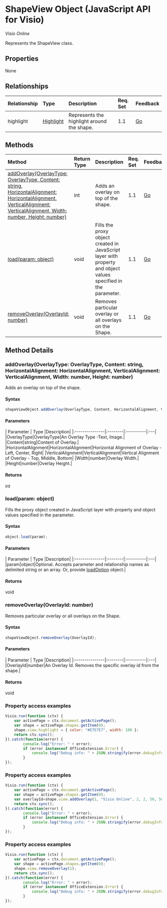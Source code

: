 # ShapeView Object (JavaScript API for Visio)

_Visio Online_

Represents the ShapeView class.

## Properties

None

## Relationships
| Relationship | Type	|Description| Req. Set| Feedback|
|:---------------|:--------|:----------|:----|:---|
|highlight|[Highlight](highlight.md)|Represents the highlight around the shape.|1.1|[Go](https://github.com/OfficeDev/office-js-docs/issues/new?title=Visio-shapeView-highlight)|

## Methods

| Method		   | Return Type	|Description| Req. Set| Feedback|
|:---------------|:--------|:----------|:----|:---|
|[addOverlay(OverlayType: OverlayType, Content: string, HorizontalAlignment: HorizontalAlignment, VerticalAlignment: VerticalAlignment, Width: number, Height: number)](#addoverlayoverlaytype-overlaytype-content-string-horizontalalignment-horizontalalignment-verticalalignment-verticalalignment-width-number-height-number)|int|Adds an overlay on top of the shape.|1.1|[Go](https://github.com/OfficeDev/office-js-docs/issues/new?title=Visio-shapeView-addOverlay)|
|[load(param: object)](#loadparam-object)|void|Fills the proxy object created in JavaScript layer with property and object values specified in the parameter.|1.1|[Go](https://github.com/OfficeDev/office-js-docs/issues/new?title=Visio-shapeView-load)|
|[removeOverlay(OverlayId: number)](#removeoverlayoverlayid-number)|void|Removes particular overlay or all overlays on the Shape.|1.1|[Go](https://github.com/OfficeDev/office-js-docs/issues/new?title=Visio-shapeView-removeOverlay)|

## Method Details


### addOverlay(OverlayType: OverlayType, Content: string, HorizontalAlignment: HorizontalAlignment, VerticalAlignment: VerticalAlignment, Width: number, Height: number)
Adds an overlay on top of the shape.

#### Syntax
```js
shapeViewObject.addOverlay(OverlayType, Content, HorizontalAlignment, VerticalAlignment, Width, Height);
```

#### Parameters
| Parameter	   | Type	|Description|
|:---------------|:--------|:----------|:---|
|OverlayType|OverlayType|An Overlay Type -Text, Image.|
|Content|string|Content of Overlay.|
|HorizontalAlignment|HorizontalAlignment|Horizontal Alignment of Overlay - Left, Center, Right|
|VerticalAlignment|VerticalAlignment|Vertical Alignment of Overlay - Top, Middle, Bottom|
|Width|number|Overlay Width.|
|Height|number|Overlay Height.|

#### Returns
int

### load(param: object)
Fills the proxy object created in JavaScript layer with property and object values specified in the parameter.

#### Syntax
```js
object.load(param);
```

#### Parameters
| Parameter	   | Type	|Description|
|:---------------|:--------|:----------|:---|
|param|object|Optional. Accepts parameter and relationship names as delimited string or an array. Or, provide [loadOption](loadoption.md) object.|

#### Returns
void

### removeOverlay(OverlayId: number)
Removes particular overlay or all overlays on the Shape.

#### Syntax
```js
shapeViewObject.removeOverlay(OverlayId);
```

#### Parameters
| Parameter	   | Type	|Description|
|:---------------|:--------|:----------|:---|
|OverlayId|number|An Overlay Id. Removes the specific overlay id from the shape.|

#### Returns
void
### Property access examples
```js
Visio.run(function (ctx) { 
	var activePage = ctx.document.getActivePage();
	var shape = activePage.shapes.getItem(0);
	shape.view.highlight = { color: "#E7E7E7", width: 100 };
	return ctx.sync();
}).catch(function(error) {
		console.log("Error: " + error);
		if (error instanceof OfficeExtension.Error) {
			console.log("Debug info: " + JSON.stringify(error.debugInfo));
		}
});
```

### Property access examples
```js
Visio.run(function (ctx) { 
	var activePage = ctx.document.getActivePage();
	var shape = activePage.shapes.getItem(0);
	var overlayId=shape.view.addOverlay(1, "Visio Online", 2, 2, 50, 50);
	return ctx.sync();
}).catch(function(error) {
		console.log("Error: " + error);
		if (error instanceof OfficeExtension.Error) {
			console.log("Debug info: " + JSON.stringify(error.debugInfo));
		}
});
```

### Property access examples
```js
Visio.run(function (ctx) { 
	var activePage = ctx.document.getActivePage();
	var shape = activePage.shapes.getItem(0);
	shape.view.removeOverlay(1);
	return ctx.sync();
}).catch(function(error) {
		console.log("Error: " + error);
		if (error instanceof OfficeExtension.Error) {
			console.log("Debug info: " + JSON.stringify(error.debugInfo));
		}
});
```
